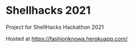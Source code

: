 # Shellhacks 2021
Project for ShellHacks Hackathon 2021

Hosted at https://fashionknowa.herokuapp.com/
